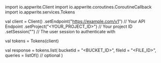 import io.appwrite.Client
import io.appwrite.coroutines.CoroutineCallback
import io.appwrite.services.Tokens

val client = Client()
    .setEndpoint("https://example.com/v1") // Your API Endpoint
    .setProject("<YOUR_PROJECT_ID>") // Your project ID
    .setSession("") // The user session to authenticate with

val tokens = Tokens(client)

val response = tokens.list(
    bucketId = "<BUCKET_ID>",
    fileId = "<FILE_ID>",
    queries = listOf() // optional
)
